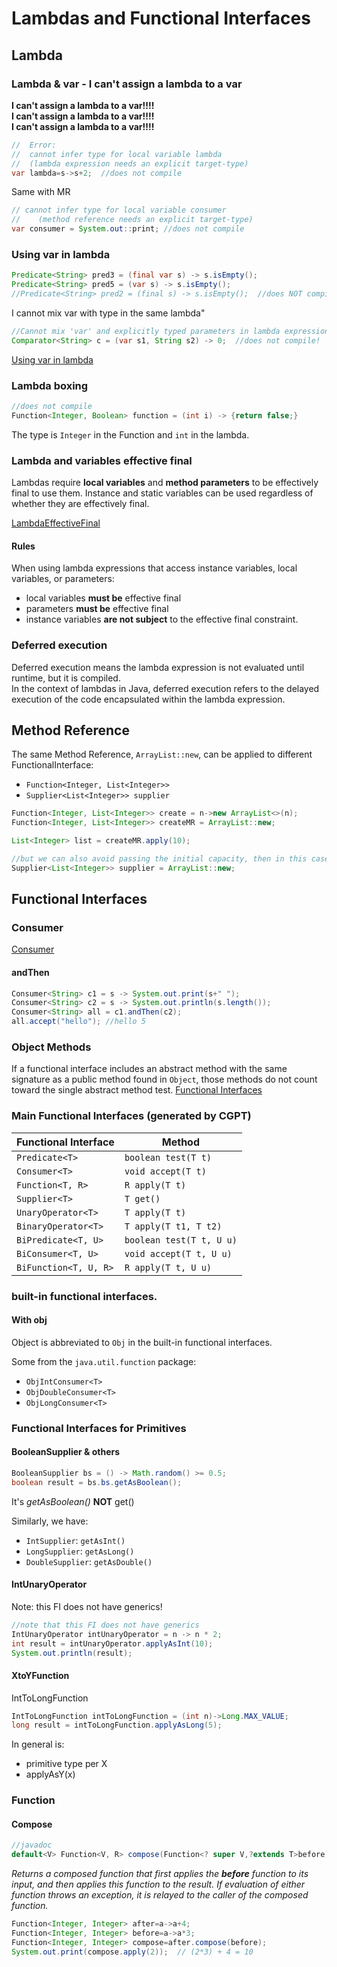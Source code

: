 # Lambdas and Functional Interfaces

## Lambda
### Lambda & var - I can't assign a lambda to a var
**I can't assign a lambda to a var!!!!**  
**I can't assign a lambda to a var!!!!**  
**I can't assign a lambda to a var!!!!**  
```java
//  Error:
//  cannot infer type for local variable lambda
//  (lambda expression needs an explicit target-type)
var lambda=s->s+2;  //does not compile
```
Same with MR
```java
// cannot infer type for local variable consumer
//    (method reference needs an explicit target-type)
var consumer = System.out::print; //does not compile
```
### Using var in lambda
```java
Predicate<String> pred3 = (final var s) -> s.isEmpty();
Predicate<String> pred5 = (var s) -> s.isEmpty();
//Predicate<String> pred2 = (final s) -> s.isEmpty();  //does NOT compile!
```

I cannot mix var with type in the same lambda"
```java
//Cannot mix 'var' and explicitly typed parameters in lambda expression
Comparator<String> c = (var s1, String s2) -> 0;  //does not compile!
```
[Using var in lambda](../src/main/java/org/enricogiurin/ocp17/book/ch8/lambda/UsageOfVarInLambda.java)

### Lambda boxing
```java
//does not compile
Function<Integer, Boolean> function = (int i) -> {return false;}
```
The type is `Integer` in the Function and `int` in the lambda.

### Lambda and variables effective final
Lambdas require **local variables** and **method parameters** to be effectively final to use them.
Instance and static variables can be used regardless of whether they are effectively final.

[LambdaEffectiveFinal](../src/main/java/org/enricogiurin/ocp17/book/ch8/lambda/LambdaEffectiveFinal.java)
#### Rules
When using lambda expressions that access instance variables, local variables, or parameters:
* local variables **must be** effective final
* parameters **must be** effective final
* instance variables **are not subject** to the effective final constraint.

### Deferred execution
Deferred execution means the lambda expression is not evaluated until runtime, but it is compiled.  
In the context of lambdas in Java, deferred execution refers to the delayed execution of the code encapsulated within the lambda expression.

## Method Reference
The same Method Reference, `ArrayList::new`, can be applied to different FunctionalInterface:
* `Function<Integer, List<Integer>>`
* `Supplier<List<Integer>> supplier`
```java
Function<Integer, List<Integer>> create = n->new ArrayList<>(n);
Function<Integer, List<Integer>> createMR = ArrayList::new;

List<Integer> list = createMR.apply(10);

//but we can also avoid passing the initial capacity, then in this case it's a Supplier
Supplier<List<Integer>> supplier = ArrayList::new;
```

## Functional Interfaces
### Consumer
[Consumer](../src/main/java/org/enricogiurin/ocp17/book/ch8/functionalinterface/jdk/UsageOfConsumer.java)
#### andThen
```java
Consumer<String> c1 = s -> System.out.print(s+" ");
Consumer<String> c2 = s -> System.out.println(s.length());
Consumer<String> all = c1.andThen(c2);
all.accept("hello"); //hello 5
```


### Object Methods
If a functional interface includes an abstract method with
the same signature as a public method found in `Object`, those methods do not count toward the single
abstract method test.
[Functional Interfaces](../src/main/java/org/enricogiurin/ocp17/book/ch8/functionalinterface/UsageOfFunctionalInterface.java)

### Main Functional Interfaces (generated by CGPT)
| Functional Interface | Method                   |
|----------------------|--------------------------|
| `Predicate<T>`       | `boolean test(T t)`      |
| `Consumer<T>`        | `void accept(T t)`       |
| `Function<T, R>`     | `R apply(T t)`           |
| `Supplier<T>`        | `T get()`                |
| `UnaryOperator<T>`    | `T apply(T t)`           |
| `BinaryOperator<T>`   | `T apply(T t1, T t2)`    |
| `BiPredicate<T, U>`   | `boolean test(T t, U u)` |
| `BiConsumer<T, U>`    | `void accept(T t, U u)`  |
| `BiFunction<T, U, R>` | `R apply(T t, U u)`      |

### built-in functional interfaces.
#### With obj
Object is abbreviated to `Obj` in the built-in functional interfaces.

Some from the `java.util.function` package:
- `ObjIntConsumer<T>`
- `ObjDoubleConsumer<T>`
- `ObjLongConsumer<T>`


### Functional Interfaces for Primitives
#### BooleanSupplier & others
```java
BooleanSupplier bs = () -> Math.random() >= 0.5;
boolean result = bs.bs.getAsBoolean();
```
It's _getAsBoolean()_ **NOT** get()

Similarly, we have:
- `IntSupplier`: `getAsInt()`
- `LongSupplier`: `getAsLong()`
- `DoubleSupplier`: `getAsDouble()`

#### IntUnaryOperator
Note: this FI does not have generics!
```java
//note that this FI does not have generics
IntUnaryOperator intUnaryOperator = n -> n * 2;
int result = intUnaryOperator.applyAsInt(10);
System.out.println(result);
```

#### XtoYFunction
IntToLongFunction
```java
IntToLongFunction intToLongFunction = (int n)->Long.MAX_VALUE;
long result = intToLongFunction.applyAsLong(5);
```
In general is:
 - primitive type per X
 - applyAsY(x)

### Function
#### Compose
```java
//javadoc
default<V> Function<V, R> compose(Function<? super V,?extends T>before)
```

_Returns a composed function that first applies the **before** function to its input, and then
applies this function to the result.
If evaluation of either function throws an exception, it is relayed to the caller of the composed
function._

```java
Function<Integer, Integer> after=a->a+4;
Function<Integer, Integer> before=a->a*3;
Function<Integer, Integer> compose=after.compose(before);
System.out.print(compose.apply(2));  // (2*3) + 4 = 10
```